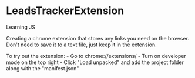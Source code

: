 # LeadsTrackerExtension
Learning JS

Creating a chrome extension that stores any links you need on the browser. Don't need to save it to a text file, just keep it in the extension.


To try out the extension:
    - Go to chrome://extensions/
    - Turn on developer mode on the top right
    - Click "Load unpacked" and add the project folder along with the "manifest.json"
    